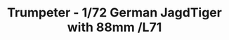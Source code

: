 ---
layout: product
title: "Trumpeter - 1/72 German JagdTiger with 88mm /L71"
price: "2000" 
desc: "N/A"
img_path: "/assets/img/TRU07166.jpg"
brand: "N/A"
available: false
special_offer: false
new: false
soon: false
cat: "010000"
subcat: "013400"
subsubcat: "0N/A"
sifra: "TRU07166"
popular: false
---